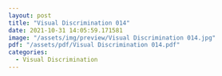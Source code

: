 ```yaml
---
layout: post
title: "Visual Discrimination 014"
date: 2021-10-31 14:05:59.171581
image: "/assets/img/preview/Visual Discrimination 014.jpg"
pdf: "/assets/pdf/Visual Discrimination 014.pdf"
categories:
  - Visual Discrimination 
---
```

